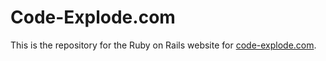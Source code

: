 Code-Explode.com
================

This is the repository for the Ruby on Rails website for
[code-explode.com](http://code-explode.com).

